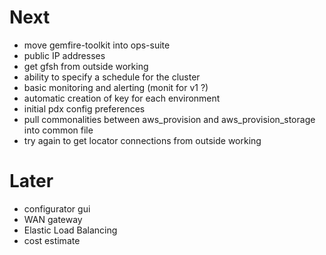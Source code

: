 # Next #
- move gemfire-toolkit into ops-suite
- public IP addresses
- get gfsh from outside working
- ability to specify a schedule for the cluster
- basic monitoring and alerting (monit for v1 ?)
- automatic creation of key for each environment
- initial pdx config preferences
- pull commonalities between aws_provision and aws_provision_storage into
common file
- try again to get locator connections from outside working


# Later #
- configurator gui
- WAN gateway
- Elastic Load Balancing
- cost estimate
